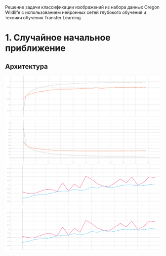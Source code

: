 Решение задачи классификации изображений из набора данных Oregon Wildlife с
использованием нейронных сетей глубокого обучения и техники обучения Transfer
Learning

# 1. Cлучайное начальное приближение
## Архитектура 
![](./graphic/epoch_categorical_accuracy(1).svg)
![](./graphic/epoch_loss(1).svg)
![](./graphic/epoch_categorical_accuracy(2).svg)
![](./graphic/epoch_categorical_accuracy(2).svg)
